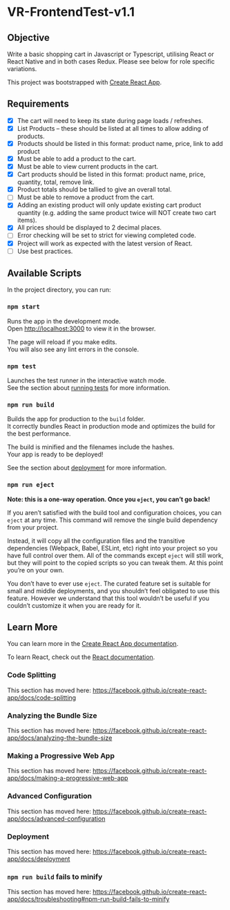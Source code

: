 # VR-FrontendTest-v1.1

## Objective

Write a basic shopping cart in Javascript or Typescript, utilising React ​or​ React Native and in both cases Redux. Please see below for role specific variations.

This project was bootstrapped with [Create React App](https://github.com/facebook/create-react-app).

## Requirements

- [x] The cart will need to keep its state during page loads / refreshes.
- [x] List Products – these should be listed at all times to allow adding of products.
- [x] Products should be listed in this format: product name, price, link to add product
- [x] Must be able to add a product to the cart.
- [x] Must be able to view current products in the cart.
- [x] Cart products should be listed in this format: product name, price, quantity, total, remove link.
- [x] Product totals should be tallied to give an overall total.
- [ ] Must be able to remove a product from the cart.
- [x] Adding an existing product will only update existing cart product quantity (e.g. adding the same product twice will NOT create two cart items).
- [x] All prices should be displayed to 2 decimal places.
- [ ] Error checking will be set to strict for viewing completed code.
- [x] Project will work as expected with the latest version of React.
- [ ] Use best practices.

## Available Scripts

In the project directory, you can run:

### `npm start`

Runs the app in the development mode.<br>
Open [http://localhost:3000](http://localhost:3000) to view it in the browser.

The page will reload if you make edits.<br>
You will also see any lint errors in the console.

### `npm test`

Launches the test runner in the interactive watch mode.<br>
See the section about [running tests](https://facebook.github.io/create-react-app/docs/running-tests) for more information.

### `npm run build`

Builds the app for production to the `build` folder.<br>
It correctly bundles React in production mode and optimizes the build for the best performance.

The build is minified and the filenames include the hashes.<br>
Your app is ready to be deployed!

See the section about [deployment](https://facebook.github.io/create-react-app/docs/deployment) for more information.

### `npm run eject`

**Note: this is a one-way operation. Once you `eject`, you can’t go back!**

If you aren’t satisfied with the build tool and configuration choices, you can `eject` at any time. This command will remove the single build dependency from your project.

Instead, it will copy all the configuration files and the transitive dependencies (Webpack, Babel, ESLint, etc) right into your project so you have full control over them. All of the commands except `eject` will still work, but they will point to the copied scripts so you can tweak them. At this point you’re on your own.

You don’t have to ever use `eject`. The curated feature set is suitable for small and middle deployments, and you shouldn’t feel obligated to use this feature. However we understand that this tool wouldn’t be useful if you couldn’t customize it when you are ready for it.

## Learn More

You can learn more in the [Create React App documentation](https://facebook.github.io/create-react-app/docs/getting-started).

To learn React, check out the [React documentation](https://reactjs.org/).

### Code Splitting

This section has moved here: https://facebook.github.io/create-react-app/docs/code-splitting

### Analyzing the Bundle Size

This section has moved here: https://facebook.github.io/create-react-app/docs/analyzing-the-bundle-size

### Making a Progressive Web App

This section has moved here: https://facebook.github.io/create-react-app/docs/making-a-progressive-web-app

### Advanced Configuration

This section has moved here: https://facebook.github.io/create-react-app/docs/advanced-configuration

### Deployment

This section has moved here: https://facebook.github.io/create-react-app/docs/deployment

### `npm run build` fails to minify

This section has moved here: https://facebook.github.io/create-react-app/docs/troubleshooting#npm-run-build-fails-to-minify
